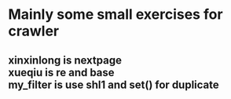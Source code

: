 Mainly some small exercises for crawler
======================
xinxinlong is nextpage </br>
xueqiu is re and base</br>
my_filter is use shl1 and set() for duplicate </br>
--------------------------
